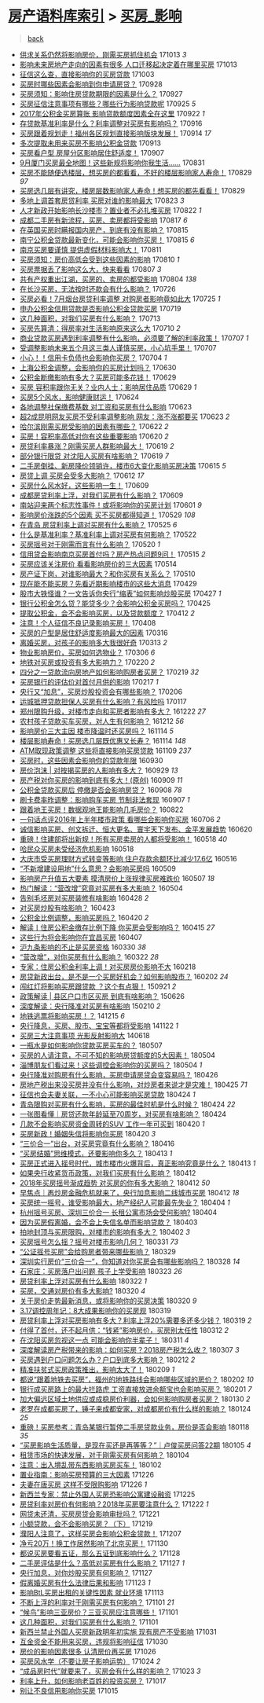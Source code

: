 [房产语料库索引](../../README.md)  > [买房_影响](买房_影响.md)
====
> [back](../README.md)

- [供求关系仍然将影响房价，刚需买房抓住机会](http://jkwz.applinzi.com/ittc/7023996565822374928.html#%E4%BE%9B%E6%B1%82%E5%85%B3%E7%B3%BB%E4%BB%8D%E7%84%B6%E5%B0%86%E5%BD%B1%E5%93%8D%E6%88%BF%E4%BB%B7%EF%BC%8C%E5%88%9A%E9%9C%80%E4%B9%B0%E6%88%BF%E6%8A%93%E4%BD%8F%E6%9C%BA%E4%BC%9A) 171013 *3* 
- [影响未来房地产走向的因素有很多 人口迁移起决定着在哪里买房](http://jkwz.applinzi.com/ittc/7023975546999014416.html#%E5%BD%B1%E5%93%8D%E6%9C%AA%E6%9D%A5%E6%88%BF%E5%9C%B0%E4%BA%A7%E8%B5%B0%E5%90%91%E7%9A%84%E5%9B%A0%E7%B4%A0%E6%9C%89%E5%BE%88%E5%A4%9A+%E4%BA%BA%E5%8F%A3%E8%BF%81%E7%A7%BB%E8%B5%B7%E5%86%B3%E5%AE%9A%E7%9D%80%E5%9C%A8%E5%93%AA%E9%87%8C%E4%B9%B0%E6%88%BF) 171013  
- [征信这么查，直接影响你的买房贷款](http://jkwz.applinzi.com/ittc/7020319706349831184.html#%E5%BE%81%E4%BF%A1%E8%BF%99%E4%B9%88%E6%9F%A5%EF%BC%8C%E7%9B%B4%E6%8E%A5%E5%BD%B1%E5%93%8D%E4%BD%A0%E7%9A%84%E4%B9%B0%E6%88%BF%E8%B4%B7%E6%AC%BE) 171003  
- [买房时哪些因素会影响到你申请房贷？](http://jkwz.applinzi.com/ittc/7018399457232815121.html#%E4%B9%B0%E6%88%BF%E6%97%B6%E5%93%AA%E4%BA%9B%E5%9B%A0%E7%B4%A0%E4%BC%9A%E5%BD%B1%E5%93%8D%E5%88%B0%E4%BD%A0%E7%94%B3%E8%AF%B7%E6%88%BF%E8%B4%B7%EF%BC%9F) 170928  
- [买房须知：影响住房贷款期限的因素是什么？](http://jkwz.applinzi.com/ittc/7017949034243949585.html#%E4%B9%B0%E6%88%BF%E9%A1%BB%E7%9F%A5%EF%BC%9A%E5%BD%B1%E5%93%8D%E4%BD%8F%E6%88%BF%E8%B4%B7%E6%AC%BE%E6%9C%9F%E9%99%90%E7%9A%84%E5%9B%A0%E7%B4%A0%E6%98%AF%E4%BB%80%E4%B9%88%EF%BC%9F) 170927  
- [买房征信注意事项有哪些？哪些行为影响贷款呢](http://jkwz.applinzi.com/ittc/7017290888185906193.html#%E4%B9%B0%E6%88%BF%E5%BE%81%E4%BF%A1%E6%B3%A8%E6%84%8F%E4%BA%8B%E9%A1%B9%E6%9C%89%E5%93%AA%E4%BA%9B%EF%BC%9F%E5%93%AA%E4%BA%9B%E8%A1%8C%E4%B8%BA%E5%BD%B1%E5%93%8D%E8%B4%B7%E6%AC%BE%E5%91%A2) 170925 *5* 
- [2017年公积金买房算账 影响贷款额度因素全在这里](http://jkwz.applinzi.com/ittc/7016074799649129488.html#2017%E5%B9%B4%E5%85%AC%E7%A7%AF%E9%87%91%E4%B9%B0%E6%88%BF%E7%AE%97%E8%B4%A6+%E5%BD%B1%E5%93%8D%E8%B4%B7%E6%AC%BE%E9%A2%9D%E5%BA%A6%E5%9B%A0%E7%B4%A0%E5%85%A8%E5%9C%A8%E8%BF%99%E9%87%8C) 170922 *1* 
- [存贷款基准利率是什么？利率调整对买房有影响吗？](http://jkwz.applinzi.com/ittc/7013469086401692689.html#%E5%AD%98%E8%B4%B7%E6%AC%BE%E5%9F%BA%E5%87%86%E5%88%A9%E7%8E%87%E6%98%AF%E4%BB%80%E4%B9%88%EF%BC%9F%E5%88%A9%E7%8E%87%E8%B0%83%E6%95%B4%E5%AF%B9%E4%B9%B0%E6%88%BF%E6%9C%89%E5%BD%B1%E5%93%8D%E5%90%97%EF%BC%9F) 170916  
- [买房跟着规划走！福州各区规划直接影响版块发展！](http://jkwz.applinzi.com/ittc/7013223947615863824.html#%E4%B9%B0%E6%88%BF%E8%B7%9F%E7%9D%80%E8%A7%84%E5%88%92%E8%B5%B0%EF%BC%81%E7%A6%8F%E5%B7%9E%E5%90%84%E5%8C%BA%E8%A7%84%E5%88%92%E7%9B%B4%E6%8E%A5%E5%BD%B1%E5%93%8D%E7%89%88%E5%9D%97%E5%8F%91%E5%B1%95%EF%BC%81) 170914 *17* 
- [多次提取未用来买房不影响公积金贷款](http://jkwz.applinzi.com/ittc/7012693783190438928.html#%E5%A4%9A%E6%AC%A1%E6%8F%90%E5%8F%96%E6%9C%AA%E7%94%A8%E6%9D%A5%E4%B9%B0%E6%88%BF%E4%B8%8D%E5%BD%B1%E5%93%8D%E5%85%AC%E7%A7%AF%E9%87%91%E8%B4%B7%E6%AC%BE) 170913  
- [买房看户型 房屋分区影响居住舒适度！](http://jkwz.applinzi.com/ittc/7010586858868966417.html#%E4%B9%B0%E6%88%BF%E7%9C%8B%E6%88%B7%E5%9E%8B+%E6%88%BF%E5%B1%8B%E5%88%86%E5%8C%BA%E5%BD%B1%E5%93%8D%E5%B1%85%E4%BD%8F%E8%88%92%E9%80%82%E5%BA%A6%EF%BC%81) 170907  
- [9月厦门买房最全地图！这些新规将影响你我生活……](http://jkwz.applinzi.com/ittc/7007876070744015888.html#9%E6%9C%88%E5%8E%A6%E9%97%A8%E4%B9%B0%E6%88%BF%E6%9C%80%E5%85%A8%E5%9C%B0%E5%9B%BE%EF%BC%81%E8%BF%99%E4%BA%9B%E6%96%B0%E8%A7%84%E5%B0%86%E5%BD%B1%E5%93%8D%E4%BD%A0%E6%88%91%E7%94%9F%E6%B4%BB%E2%80%A6%E2%80%A6) 170831  
- [买房不能随便选楼层，想买房的都看看，不好的楼层影响家人寿命！](http://jkwz.applinzi.com/ittc/7007258031119926288.html#%E4%B9%B0%E6%88%BF%E4%B8%8D%E8%83%BD%E9%9A%8F%E4%BE%BF%E9%80%89%E6%A5%BC%E5%B1%82%EF%BC%8C%E6%83%B3%E4%B9%B0%E6%88%BF%E7%9A%84%E9%83%BD%E7%9C%8B%E7%9C%8B%EF%BC%8C%E4%B8%8D%E5%A5%BD%E7%9A%84%E6%A5%BC%E5%B1%82%E5%BD%B1%E5%93%8D%E5%AE%B6%E4%BA%BA%E5%AF%BF%E5%91%BD%EF%BC%81) 170829 *97* 
- [买房选几层有讲究，楼房层数影响家人寿命！想买房的都先看看！](http://jkwz.applinzi.com/ittc/7007258031077983248.html#%E4%B9%B0%E6%88%BF%E9%80%89%E5%87%A0%E5%B1%82%E6%9C%89%E8%AE%B2%E7%A9%B6%EF%BC%8C%E6%A5%BC%E6%88%BF%E5%B1%82%E6%95%B0%E5%BD%B1%E5%93%8D%E5%AE%B6%E4%BA%BA%E5%AF%BF%E5%91%BD%EF%BC%81%E6%83%B3%E4%B9%B0%E6%88%BF%E7%9A%84%E9%83%BD%E5%85%88%E7%9C%8B%E7%9C%8B%EF%BC%81) 170829  
- [多地上调首套房贷利率 买房对谁的影响最大](http://jkwz.applinzi.com/ittc/7004950445842498576.html#%E5%A4%9A%E5%9C%B0%E4%B8%8A%E8%B0%83%E9%A6%96%E5%A5%97%E6%88%BF%E8%B4%B7%E5%88%A9%E7%8E%87+%E4%B9%B0%E6%88%BF%E5%AF%B9%E8%B0%81%E7%9A%84%E5%BD%B1%E5%93%8D%E6%9C%80%E5%A4%A7) 170823 *3* 
- [人才新政开始影响长沙楼市？置业者不必扎堆买房](http://jkwz.applinzi.com/ittc/7004670560507003920.html#%E4%BA%BA%E6%89%8D%E6%96%B0%E6%94%BF%E5%BC%80%E5%A7%8B%E5%BD%B1%E5%93%8D%E9%95%BF%E6%B2%99%E6%A5%BC%E5%B8%82%EF%BC%9F%E7%BD%AE%E4%B8%9A%E8%80%85%E4%B8%8D%E5%BF%85%E6%89%8E%E5%A0%86%E4%B9%B0%E6%88%BF) 170822 *1* 
- [成都二手房有新流程，买房、卖房都将受影响](http://jkwz.applinzi.com/ittc/7002715702908421136.html#%E6%88%90%E9%83%BD%E4%BA%8C%E6%89%8B%E6%88%BF%E6%9C%89%E6%96%B0%E6%B5%81%E7%A8%8B%EF%BC%8C%E4%B9%B0%E6%88%BF%E3%80%81%E5%8D%96%E6%88%BF%E9%83%BD%E5%B0%86%E5%8F%97%E5%BD%B1%E5%93%8D) 170817 *6* 
- [在英国买房时瞒报国内房产，到底有没有影响？](http://jkwz.applinzi.com/ittc/7002100213286962193.html#%E5%9C%A8%E8%8B%B1%E5%9B%BD%E4%B9%B0%E6%88%BF%E6%97%B6%E7%9E%92%E6%8A%A5%E5%9B%BD%E5%86%85%E6%88%BF%E4%BA%A7%EF%BC%8C%E5%88%B0%E5%BA%95%E6%9C%89%E6%B2%A1%E6%9C%89%E5%BD%B1%E5%93%8D%EF%BC%9F) 170815  
- [南宁公积金贷款最新变化，可能会影响你买房！](http://jkwz.applinzi.com/ittc/7001985051162838032.html#%E5%8D%97%E5%AE%81%E5%85%AC%E7%A7%AF%E9%87%91%E8%B4%B7%E6%AC%BE%E6%9C%80%E6%96%B0%E5%8F%98%E5%8C%96%EF%BC%8C%E5%8F%AF%E8%83%BD%E4%BC%9A%E5%BD%B1%E5%93%8D%E4%BD%A0%E4%B9%B0%E6%88%BF%EF%BC%81) 170815 *6* 
- [南京买房要谨慎 提供虚假材料影响大！](http://jkwz.applinzi.com/ittc/7000330302218830864.html#%E5%8D%97%E4%BA%AC%E4%B9%B0%E6%88%BF%E8%A6%81%E8%B0%A8%E6%85%8E+%E6%8F%90%E4%BE%9B%E8%99%9A%E5%81%87%E6%9D%90%E6%96%99%E5%BD%B1%E5%93%8D%E5%A4%A7%EF%BC%81) 170811  
- [买房须知：房价高低会受到这些因素的影响](http://jkwz.applinzi.com/ittc/7000178792730199057.html#%E4%B9%B0%E6%88%BF%E9%A1%BB%E7%9F%A5%EF%BC%9A%E6%88%BF%E4%BB%B7%E9%AB%98%E4%BD%8E%E4%BC%9A%E5%8F%97%E5%88%B0%E8%BF%99%E4%BA%9B%E5%9B%A0%E7%B4%A0%E7%9A%84%E5%BD%B1%E5%93%8D) 170810 *1* 
- [买房票据丢了影响这么大，快来看看](http://jkwz.applinzi.com/ittc/6999078373295653905.html#%E4%B9%B0%E6%88%BF%E7%A5%A8%E6%8D%AE%E4%B8%A2%E4%BA%86%E5%BD%B1%E5%93%8D%E8%BF%99%E4%B9%88%E5%A4%A7%EF%BC%8C%E5%BF%AB%E6%9D%A5%E7%9C%8B%E7%9C%8B) 170807 *3* 
- [共有产权重出江湖，买房的、卖房的都受影响](http://jkwz.applinzi.com/ittc/6998085276017361936.html#%E5%85%B1%E6%9C%89%E4%BA%A7%E6%9D%83%E9%87%8D%E5%87%BA%E6%B1%9F%E6%B9%96%EF%BC%8C%E4%B9%B0%E6%88%BF%E7%9A%84%E3%80%81%E5%8D%96%E6%88%BF%E7%9A%84%E9%83%BD%E5%8F%97%E5%BD%B1%E5%93%8D) 170804 *138* 
- [在长沙买房，无法按时还款会有什么影响？](http://jkwz.applinzi.com/ittc/6994423274174677777.html#%E5%9C%A8%E9%95%BF%E6%B2%99%E4%B9%B0%E6%88%BF%EF%BC%8C%E6%97%A0%E6%B3%95%E6%8C%89%E6%97%B6%E8%BF%98%E6%AC%BE%E4%BC%9A%E6%9C%89%E4%BB%80%E4%B9%88%E5%BD%B1%E5%93%8D%EF%BC%9F) 170726  
- [买房必看！7月烟台房贷利率调整 对购房者影响竟如此大](http://jkwz.applinzi.com/ittc/6994264556153865232.html#%E4%B9%B0%E6%88%BF%E5%BF%85%E7%9C%8B%EF%BC%817%E6%9C%88%E7%83%9F%E5%8F%B0%E6%88%BF%E8%B4%B7%E5%88%A9%E7%8E%87%E8%B0%83%E6%95%B4+%E5%AF%B9%E8%B4%AD%E6%88%BF%E8%80%85%E5%BD%B1%E5%93%8D%E7%AB%9F%E5%A6%82%E6%AD%A4%E5%A4%A7) 170725 *1* 
- [申办公积金信用贷款是否影响公积金贷款买房](http://jkwz.applinzi.com/ittc/6991803795519308817.html#%E7%94%B3%E5%8A%9E%E5%85%AC%E7%A7%AF%E9%87%91%E4%BF%A1%E7%94%A8%E8%B4%B7%E6%AC%BE%E6%98%AF%E5%90%A6%E5%BD%B1%E5%93%8D%E5%85%AC%E7%A7%AF%E9%87%91%E8%B4%B7%E6%AC%BE%E4%B9%B0%E6%88%BF) 170719  
- [这几种面积，对我们买房有什么影响？](http://jkwz.applinzi.com/ittc/6989791103967298576.html#%E8%BF%99%E5%87%A0%E7%A7%8D%E9%9D%A2%E7%A7%AF%EF%BC%8C%E5%AF%B9%E6%88%91%E4%BB%AC%E4%B9%B0%E6%88%BF%E6%9C%89%E4%BB%80%E4%B9%88%E5%BD%B1%E5%93%8D%EF%BC%9F) 170713  
- [买房先算清：得房率对生活影响原来这么大](http://jkwz.applinzi.com/ittc/6988711391916459025.html#%E4%B9%B0%E6%88%BF%E5%85%88%E7%AE%97%E6%B8%85%EF%BC%9A%E5%BE%97%E6%88%BF%E7%8E%87%E5%AF%B9%E7%94%9F%E6%B4%BB%E5%BD%B1%E5%93%8D%E5%8E%9F%E6%9D%A5%E8%BF%99%E4%B9%88%E5%A4%A7) 170710 *2* 
- [商业贷款买房遇到利率调整有什么影响，必须要了解的利率政策！](http://jkwz.applinzi.com/ittc/6987650541206111236.html#%E5%95%86%E4%B8%9A%E8%B4%B7%E6%AC%BE%E4%B9%B0%E6%88%BF%E9%81%87%E5%88%B0%E5%88%A9%E7%8E%87%E8%B0%83%E6%95%B4%E6%9C%89%E4%BB%80%E4%B9%88%E5%BD%B1%E5%93%8D%EF%BC%8C%E5%BF%85%E9%A1%BB%E8%A6%81%E4%BA%86%E8%A7%A3%E7%9A%84%E5%88%A9%E7%8E%87%E6%94%BF%E7%AD%96%EF%BC%81) 170707 *1* 
- [受调整影响未来五个月这三类人谨慎买房，小心坑手里！](http://jkwz.applinzi.com/ittc/6987538971616609284.html#%E5%8F%97%E8%B0%83%E6%95%B4%E5%BD%B1%E5%93%8D%E6%9C%AA%E6%9D%A5%E4%BA%94%E4%B8%AA%E6%9C%88%E8%BF%99%E4%B8%89%E7%B1%BB%E4%BA%BA%E8%B0%A8%E6%85%8E%E4%B9%B0%E6%88%BF%EF%BC%8C%E5%B0%8F%E5%BF%83%E5%9D%91%E6%89%8B%E9%87%8C%EF%BC%81) 170707  
- [小心！！信用卡负债也会影响你买房？](http://jkwz.applinzi.com/ittc/6986516132998415365.html#%E5%B0%8F%E5%BF%83%EF%BC%81%EF%BC%81%E4%BF%A1%E7%94%A8%E5%8D%A1%E8%B4%9F%E5%80%BA%E4%B9%9F%E4%BC%9A%E5%BD%B1%E5%93%8D%E4%BD%A0%E4%B9%B0%E6%88%BF%EF%BC%9F) 170704 *1* 
- [上海公积金调整，会影响你的买房计划吗？](http://jkwz.applinzi.com/ittc/6985016307991708676.html#%E4%B8%8A%E6%B5%B7%E5%85%AC%E7%A7%AF%E9%87%91%E8%B0%83%E6%95%B4%EF%BC%8C%E4%BC%9A%E5%BD%B1%E5%93%8D%E4%BD%A0%E7%9A%84%E4%B9%B0%E6%88%BF%E8%AE%A1%E5%88%92%E5%90%97%EF%BC%9F) 170630  
- [公积金断缴影响有多大？买房可能多花钱！](http://jkwz.applinzi.com/ittc/6984616814284637189.html#%E5%85%AC%E7%A7%AF%E9%87%91%E6%96%AD%E7%BC%B4%E5%BD%B1%E5%93%8D%E6%9C%89%E5%A4%9A%E5%A4%A7%EF%BC%9F%E4%B9%B0%E6%88%BF%E5%8F%AF%E8%83%BD%E5%A4%9A%E8%8A%B1%E9%92%B1%EF%BC%81) 170629  
- [买房 容积率跟你无关？业内人士：影响居住品质](http://jkwz.applinzi.com/ittc/6984508136181203972.html#%E4%B9%B0%E6%88%BF+%E5%AE%B9%E7%A7%AF%E7%8E%87%E8%B7%9F%E4%BD%A0%E6%97%A0%E5%85%B3%EF%BC%9F%E4%B8%9A%E5%86%85%E4%BA%BA%E5%A3%AB%EF%BC%9A%E5%BD%B1%E5%93%8D%E5%B1%85%E4%BD%8F%E5%93%81%E8%B4%A8) 170629 *1* 
- [买房5个风水，影响健康财运！](http://jkwz.applinzi.com/ittc/6982728307005981700.html#%E4%B9%B0%E6%88%BF5%E4%B8%AA%E9%A3%8E%E6%B0%B4%EF%BC%8C%E5%BD%B1%E5%93%8D%E5%81%A5%E5%BA%B7%E8%B4%A2%E8%BF%90%EF%BC%81) 170624  
- [各地调整社保缴费基数 对工资和买房有什么影响](http://jkwz.applinzi.com/ittc/6982384136500020229.html#%E5%90%84%E5%9C%B0%E8%B0%83%E6%95%B4%E7%A4%BE%E4%BF%9D%E7%BC%B4%E8%B4%B9%E5%9F%BA%E6%95%B0+%E5%AF%B9%E5%B7%A5%E8%B5%84%E5%92%8C%E4%B9%B0%E6%88%BF%E6%9C%89%E4%BB%80%E4%B9%88%E5%BD%B1%E5%93%8D) 170623  
- [超2成昆明网友买房不受利率调整影响 网友：涨不涨都要买](http://jkwz.applinzi.com/ittc/6982353164589073413.html#%E8%B6%852%E6%88%90%E6%98%86%E6%98%8E%E7%BD%91%E5%8F%8B%E4%B9%B0%E6%88%BF%E4%B8%8D%E5%8F%97%E5%88%A9%E7%8E%87%E8%B0%83%E6%95%B4%E5%BD%B1%E5%93%8D+%E7%BD%91%E5%8F%8B%EF%BC%9A%E6%B6%A8%E4%B8%8D%E6%B6%A8%E9%83%BD%E8%A6%81%E4%B9%B0) 170623 *2* 
- [哈尔滨刚需买房受影响的因素有哪些？](http://jkwz.applinzi.com/ittc/6982021868998362116.html#%E5%93%88%E5%B0%94%E6%BB%A8%E5%88%9A%E9%9C%80%E4%B9%B0%E6%88%BF%E5%8F%97%E5%BD%B1%E5%93%8D%E7%9A%84%E5%9B%A0%E7%B4%A0%E6%9C%89%E5%93%AA%E4%BA%9B%EF%BC%9F) 170622 *2* 
- [买房！容积率高低对你有这些重要影响](http://jkwz.applinzi.com/ittc/6981289241626543109.html#%E4%B9%B0%E6%88%BF%EF%BC%81%E5%AE%B9%E7%A7%AF%E7%8E%87%E9%AB%98%E4%BD%8E%E5%AF%B9%E4%BD%A0%E6%9C%89%E8%BF%99%E4%BA%9B%E9%87%8D%E8%A6%81%E5%BD%B1%E5%93%8D) 170620 *2* 
- [房贷利率暴涨？刚需买房人群影响最大！](http://jkwz.applinzi.com/ittc/6980943454417716229.html#%E6%88%BF%E8%B4%B7%E5%88%A9%E7%8E%87%E6%9A%B4%E6%B6%A8%EF%BC%9F%E5%88%9A%E9%9C%80%E4%B9%B0%E6%88%BF%E4%BA%BA%E7%BE%A4%E5%BD%B1%E5%93%8D%E6%9C%80%E5%A4%A7%EF%BC%81) 170619 *2* 
- [部分银行限贷 对沈阳人买房有啥影响？](http://jkwz.applinzi.com/ittc/6980876953694241796.html#%E9%83%A8%E5%88%86%E9%93%B6%E8%A1%8C%E9%99%90%E8%B4%B7+%E5%AF%B9%E6%B2%88%E9%98%B3%E4%BA%BA%E4%B9%B0%E6%88%BF%E6%9C%89%E5%95%A5%E5%BD%B1%E5%93%8D%EF%BC%9F) 170619 *7* 
- [二手房倒挂、新房降价领销许，楼市6大变化影响买房决策](http://jkwz.applinzi.com/ittc/6979386356328301572.html#%E4%BA%8C%E6%89%8B%E6%88%BF%E5%80%92%E6%8C%82%E3%80%81%E6%96%B0%E6%88%BF%E9%99%8D%E4%BB%B7%E9%A2%86%E9%94%80%E8%AE%B8%EF%BC%8C%E6%A5%BC%E5%B8%826%E5%A4%A7%E5%8F%98%E5%8C%96%E5%BD%B1%E5%93%8D%E4%B9%B0%E6%88%BF%E5%86%B3%E7%AD%96) 170615 *5* 
- [房贷上调 买房会受多大影响？](http://jkwz.applinzi.com/ittc/6978035807108465669.html#%E6%88%BF%E8%B4%B7%E4%B8%8A%E8%B0%83+%E4%B9%B0%E6%88%BF%E4%BC%9A%E5%8F%97%E5%A4%9A%E5%A4%A7%E5%BD%B1%E5%93%8D%EF%BC%9F) 170612 *17* 
- [买房什么风水好，这些影响一生！](http://jkwz.applinzi.com/ittc/6977209156145529861.html#%E4%B9%B0%E6%88%BF%E4%BB%80%E4%B9%88%E9%A3%8E%E6%B0%B4%E5%A5%BD%EF%BC%8C%E8%BF%99%E4%BA%9B%E5%BD%B1%E5%93%8D%E4%B8%80%E7%94%9F%EF%BC%81) 170609  
- [成都房贷利率上浮，对我们买房有什么影响？](http://jkwz.applinzi.com/ittc/6977110932420297733.html#%E6%88%90%E9%83%BD%E6%88%BF%E8%B4%B7%E5%88%A9%E7%8E%87%E4%B8%8A%E6%B5%AE%EF%BC%8C%E5%AF%B9%E6%88%91%E4%BB%AC%E4%B9%B0%E6%88%BF%E6%9C%89%E4%BB%80%E4%B9%88%E5%BD%B1%E5%93%8D%EF%BC%9F) 170609  
- [南站迎来两个标志性事件！或将影响你的买房计划](http://jkwz.applinzi.com/ittc/6974208225552368644.html#%E5%8D%97%E7%AB%99%E8%BF%8E%E6%9D%A5%E4%B8%A4%E4%B8%AA%E6%A0%87%E5%BF%97%E6%80%A7%E4%BA%8B%E4%BB%B6%EF%BC%81%E6%88%96%E5%B0%86%E5%BD%B1%E5%93%8D%E4%BD%A0%E7%9A%84%E4%B9%B0%E6%88%BF%E8%AE%A1%E5%88%92) 170601 *9* 
- [影响房价涨跌的5个因素 买不买房都得知道！](http://jkwz.applinzi.com/ittc/6973046257680385028.html#%E5%BD%B1%E5%93%8D%E6%88%BF%E4%BB%B7%E6%B6%A8%E8%B7%8C%E7%9A%845%E4%B8%AA%E5%9B%A0%E7%B4%A0+%E4%B9%B0%E4%B8%8D%E4%B9%B0%E6%88%BF%E9%83%BD%E5%BE%97%E7%9F%A5%E9%81%93%EF%BC%81) 170529 *108* 
- [在青岛 房贷利率上调对买房有什么影响？](http://jkwz.applinzi.com/ittc/6971567512817763333.html#%E5%9C%A8%E9%9D%92%E5%B2%9B+%E6%88%BF%E8%B4%B7%E5%88%A9%E7%8E%87%E4%B8%8A%E8%B0%83%E5%AF%B9%E4%B9%B0%E6%88%BF%E6%9C%89%E4%BB%80%E4%B9%88%E5%BD%B1%E5%93%8D%EF%BC%9F) 170525 *6* 
- [什么是基准利率？基准利率上调对买房有何影响？](http://jkwz.applinzi.com/ittc/6970419845332993029.html#%E4%BB%80%E4%B9%88%E6%98%AF%E5%9F%BA%E5%87%86%E5%88%A9%E7%8E%87%EF%BC%9F%E5%9F%BA%E5%87%86%E5%88%A9%E7%8E%87%E4%B8%8A%E8%B0%83%E5%AF%B9%E4%B9%B0%E6%88%BF%E6%9C%89%E4%BD%95%E5%BD%B1%E5%93%8D%EF%BC%9F) 170522  
- [买房摇号对于刚需而言有什么影响？](http://jkwz.applinzi.com/ittc/6969555244055790596.html#%E4%B9%B0%E6%88%BF%E6%91%87%E5%8F%B7%E5%AF%B9%E4%BA%8E%E5%88%9A%E9%9C%80%E8%80%8C%E8%A8%80%E6%9C%89%E4%BB%80%E4%B9%88%E5%BD%B1%E5%93%8D%EF%BC%9F) 170520 *1* 
- [信用贷会影响南京买房首付吗？房产热点问题9问！](http://jkwz.applinzi.com/ittc/6967816759414359044.html#%E4%BF%A1%E7%94%A8%E8%B4%B7%E4%BC%9A%E5%BD%B1%E5%93%8D%E5%8D%97%E4%BA%AC%E4%B9%B0%E6%88%BF%E9%A6%96%E4%BB%98%E5%90%97%EF%BC%9F%E6%88%BF%E4%BA%A7%E7%83%AD%E7%82%B9%E9%97%AE%E9%A2%989%E9%97%AE%EF%BC%81) 170515 *2* 
- [买房应该关注房价 看看影响房价的三大因素](http://jkwz.applinzi.com/ittc/6967631825001251845.html#%E4%B9%B0%E6%88%BF%E5%BA%94%E8%AF%A5%E5%85%B3%E6%B3%A8%E6%88%BF%E4%BB%B7+%E7%9C%8B%E7%9C%8B%E5%BD%B1%E5%93%8D%E6%88%BF%E4%BB%B7%E7%9A%84%E4%B8%89%E5%A4%A7%E5%9B%A0%E7%B4%A0) 170514  
- [房产证下岗，对谁影响最大？和你买房有关系么？](http://jkwz.applinzi.com/ittc/6965970350390117381.html#%E6%88%BF%E4%BA%A7%E8%AF%81%E4%B8%8B%E5%B2%97%EF%BC%8C%E5%AF%B9%E8%B0%81%E5%BD%B1%E5%93%8D%E6%9C%80%E5%A4%A7%EF%BC%9F%E5%92%8C%E4%BD%A0%E4%B9%B0%E6%88%BF%E6%9C%89%E5%85%B3%E7%B3%BB%E4%B9%88%EF%BC%9F) 170510  
- [现在能不能买房？先看近期影响楼市的这些大消息](http://jkwz.applinzi.com/ittc/6961774276423189509.html#%E7%8E%B0%E5%9C%A8%E8%83%BD%E4%B8%8D%E8%83%BD%E4%B9%B0%E6%88%BF%EF%BC%9F%E5%85%88%E7%9C%8B%E8%BF%91%E6%9C%9F%E5%BD%B1%E5%93%8D%E6%A5%BC%E5%B8%82%E7%9A%84%E8%BF%99%E4%BA%9B%E5%A4%A7%E6%B6%88%E6%81%AF) 170429  
- [股市大铁怪谁？一文告诉你央行“缩表”如何影响炒股买房](http://jkwz.applinzi.com/ittc/6961271347475907589.html#%E8%82%A1%E5%B8%82%E5%A4%A7%E9%93%81%E6%80%AA%E8%B0%81%EF%BC%9F%E4%B8%80%E6%96%87%E5%91%8A%E8%AF%89%E4%BD%A0%E5%A4%AE%E8%A1%8C%E2%80%9C%E7%BC%A9%E8%A1%A8%E2%80%9D%E5%A6%82%E4%BD%95%E5%BD%B1%E5%93%8D%E7%82%92%E8%82%A1%E4%B9%B0%E6%88%BF) 170427 *1* 
- [银行公积金怎么贷？能贷多少？会影响公积金买房吗？](http://jkwz.applinzi.com/ittc/6960403146634429444.html#%E9%93%B6%E8%A1%8C%E5%85%AC%E7%A7%AF%E9%87%91%E6%80%8E%E4%B9%88%E8%B4%B7%EF%BC%9F%E8%83%BD%E8%B4%B7%E5%A4%9A%E5%B0%91%EF%BC%9F%E4%BC%9A%E5%BD%B1%E5%93%8D%E5%85%AC%E7%A7%AF%E9%87%91%E4%B9%B0%E6%88%BF%E5%90%97%EF%BC%9F) 170425  
- [提取公积金，会不会影响买房，以及贷款额度？](http://jkwz.applinzi.com/ittc/6955731948206031877.html#%E6%8F%90%E5%8F%96%E5%85%AC%E7%A7%AF%E9%87%91%EF%BC%8C%E4%BC%9A%E4%B8%8D%E4%BC%9A%E5%BD%B1%E5%93%8D%E4%B9%B0%E6%88%BF%EF%BC%8C%E4%BB%A5%E5%8F%8A%E8%B4%B7%E6%AC%BE%E9%A2%9D%E5%BA%A6%EF%BC%9F) 170412 *2* 
- [注意！个人征信不良记录影响买房！](http://jkwz.applinzi.com/ittc/6954112681710715908.html#%E6%B3%A8%E6%84%8F%EF%BC%81%E4%B8%AA%E4%BA%BA%E5%BE%81%E4%BF%A1%E4%B8%8D%E8%89%AF%E8%AE%B0%E5%BD%95%E5%BD%B1%E5%93%8D%E4%B9%B0%E6%88%BF%EF%BC%81) 170408  
- [买房的户型是居住舒适度影响最大的因素](http://jkwz.applinzi.com/ittc/6945739976452080645.html#%E4%B9%B0%E6%88%BF%E7%9A%84%E6%88%B7%E5%9E%8B%E6%98%AF%E5%B1%85%E4%BD%8F%E8%88%92%E9%80%82%E5%BA%A6%E5%BD%B1%E5%93%8D%E6%9C%80%E5%A4%A7%E7%9A%84%E5%9B%A0%E7%B4%A0) 170316  
- [离婚买房，对孩子的影响多大我很好奇](http://jkwz.applinzi.com/ittc/6944561178884965380.html#%E7%A6%BB%E5%A9%9A%E4%B9%B0%E6%88%BF%EF%BC%8C%E5%AF%B9%E5%AD%A9%E5%AD%90%E7%9A%84%E5%BD%B1%E5%93%8D%E5%A4%9A%E5%A4%A7%E6%88%91%E5%BE%88%E5%A5%BD%E5%A5%87) 170313 *2* 
- [物业影响房价，买房如何选物业？](http://jkwz.applinzi.com/ittc/6941930166841508869.html#%E7%89%A9%E4%B8%9A%E5%BD%B1%E5%93%8D%E6%88%BF%E4%BB%B7%EF%BC%8C%E4%B9%B0%E6%88%BF%E5%A6%82%E4%BD%95%E9%80%89%E7%89%A9%E4%B8%9A%EF%BC%9F) 170306 *6* 
- [地铁对买房或投资有多大影响力？](http://jkwz.applinzi.com/ittc/6936707643765949445.html#%E5%9C%B0%E9%93%81%E5%AF%B9%E4%B9%B0%E6%88%BF%E6%88%96%E6%8A%95%E8%B5%84%E6%9C%89%E5%A4%9A%E5%A4%A7%E5%BD%B1%E5%93%8D%E5%8A%9B%EF%BC%9F) 170220 *2* 
- [四分之一贷款流向房地产如何影响购房者买房？](http://jkwz.applinzi.com/ittc/6936314212656874501.html#%E5%9B%9B%E5%88%86%E4%B9%8B%E4%B8%80%E8%B4%B7%E6%AC%BE%E6%B5%81%E5%90%91%E6%88%BF%E5%9C%B0%E4%BA%A7%E5%A6%82%E4%BD%95%E5%BD%B1%E5%93%8D%E8%B4%AD%E6%88%BF%E8%80%85%E4%B9%B0%E6%88%BF%EF%BC%9F) 170219 *32* 
- [买房银行的评估价对首付月供的影响](http://jkwz.applinzi.com/ittc/6935587118834516996.html#%E4%B9%B0%E6%88%BF%E9%93%B6%E8%A1%8C%E7%9A%84%E8%AF%84%E4%BC%B0%E4%BB%B7%E5%AF%B9%E9%A6%96%E4%BB%98%E6%9C%88%E4%BE%9B%E7%9A%84%E5%BD%B1%E5%93%8D) 170217 *1* 
- [央行又“加息”，买房炒股投资会有哪些影响？](http://jkwz.applinzi.com/ittc/6931546646138848261.html#%E5%A4%AE%E8%A1%8C%E5%8F%88%E2%80%9C%E5%8A%A0%E6%81%AF%E2%80%9D%EF%BC%8C%E4%B9%B0%E6%88%BF%E7%82%92%E8%82%A1%E6%8A%95%E8%B5%84%E4%BC%9A%E6%9C%89%E5%93%AA%E4%BA%9B%E5%BD%B1%E5%93%8D%EF%BC%9F) 170206  
- [运城抵押贷款担保人买房有什么影响？有风险吗](http://jkwz.applinzi.com/ittc/6924076728564843524.html#%E8%BF%90%E5%9F%8E%E6%8A%B5%E6%8A%BC%E8%B4%B7%E6%AC%BE%E6%8B%85%E4%BF%9D%E4%BA%BA%E4%B9%B0%E6%88%BF%E6%9C%89%E4%BB%80%E4%B9%88%E5%BD%B1%E5%93%8D%EF%BC%9F%E6%9C%89%E9%A3%8E%E9%99%A9%E5%90%97) 170117  
- [郑州限购升级，对楼市走向和买房者影响有多大？](http://jkwz.applinzi.com/ittc/6914559014011929604.html#%E9%83%91%E5%B7%9E%E9%99%90%E8%B4%AD%E5%8D%87%E7%BA%A7%EF%BC%8C%E5%AF%B9%E6%A5%BC%E5%B8%82%E8%B5%B0%E5%90%91%E5%92%8C%E4%B9%B0%E6%88%BF%E8%80%85%E5%BD%B1%E5%93%8D%E6%9C%89%E5%A4%9A%E5%A4%A7%EF%BC%9F) 161222 *27* 
- [农村孩子贷款买车买房，对人生有何影响？](http://jkwz.applinzi.com/ittc/6910682333123707909.html#%E5%86%9C%E6%9D%91%E5%AD%A9%E5%AD%90%E8%B4%B7%E6%AC%BE%E4%B9%B0%E8%BD%A6%E4%B9%B0%E6%88%BF%EF%BC%8C%E5%AF%B9%E4%BA%BA%E7%94%9F%E6%9C%89%E4%BD%95%E5%BD%B1%E5%93%8D%EF%BC%9F) 161212 *56* 
- [影响房价三大主因  楼市降温时还买房吗？](http://jkwz.applinzi.com/ittc/6900399274595976196.html#%E5%BD%B1%E5%93%8D%E6%88%BF%E4%BB%B7%E4%B8%89%E5%A4%A7%E4%B8%BB%E5%9B%A0++%E6%A5%BC%E5%B8%82%E9%99%8D%E6%B8%A9%E6%97%B6%E8%BF%98%E4%B9%B0%E6%88%BF%E5%90%97%EF%BC%9F) 161114 *5* 
- [楼层影响寿命！买房选几层既优惠又长寿？](http://jkwz.applinzi.com/ittc/6900365354772988933.html#%E6%A5%BC%E5%B1%82%E5%BD%B1%E5%93%8D%E5%AF%BF%E5%91%BD%EF%BC%81%E4%B9%B0%E6%88%BF%E9%80%89%E5%87%A0%E5%B1%82%E6%97%A2%E4%BC%98%E6%83%A0%E5%8F%88%E9%95%BF%E5%AF%BF%EF%BC%9F) 161114 *148* 
- [ATM取现政策调整 这些将直接影响买房贷款](http://jkwz.applinzi.com/ittc/6898517603680519173.html#ATM%E5%8F%96%E7%8E%B0%E6%94%BF%E7%AD%96%E8%B0%83%E6%95%B4+%E8%BF%99%E4%BA%9B%E5%B0%86%E7%9B%B4%E6%8E%A5%E5%BD%B1%E5%93%8D%E4%B9%B0%E6%88%BF%E8%B4%B7%E6%AC%BE) 161109 *237* 
- [买房时，这些因素会影响你的贷款年限](http://jkwz.applinzi.com/ittc/6883732329624765445.html#%E4%B9%B0%E6%88%BF%E6%97%B6%EF%BC%8C%E8%BF%99%E4%BA%9B%E5%9B%A0%E7%B4%A0%E4%BC%9A%E5%BD%B1%E5%93%8D%E4%BD%A0%E7%9A%84%E8%B4%B7%E6%AC%BE%E5%B9%B4%E9%99%90) 160930  
- [房价泡沫 | 对按揭买房的人影响有多大？](http://jkwz.applinzi.com/ittc/6883207884652938244.html#%E6%88%BF%E4%BB%B7%E6%B3%A1%E6%B2%AB+%7C+%E5%AF%B9%E6%8C%89%E6%8F%AD%E4%B9%B0%E6%88%BF%E7%9A%84%E4%BA%BA%E5%BD%B1%E5%93%8D%E6%9C%89%E5%A4%9A%E5%A4%A7%EF%BC%9F) 160929 *13* 
- [房产税对你买房的影响到底有多大！(原创)](http://jkwz.applinzi.com/ittc/6875667561991111685.html#%E6%88%BF%E4%BA%A7%E7%A8%8E%E5%AF%B9%E4%BD%A0%E4%B9%B0%E6%88%BF%E7%9A%84%E5%BD%B1%E5%93%8D%E5%88%B0%E5%BA%95%E6%9C%89%E5%A4%9A%E5%A4%A7%EF%BC%81%28%E5%8E%9F%E5%88%9B%29) 160909 *11* 
- [公积金贷款买房后 停缴是否会影响房贷？](http://jkwz.applinzi.com/ittc/6875422929675879429.html#%E5%85%AC%E7%A7%AF%E9%87%91%E8%B4%B7%E6%AC%BE%E4%B9%B0%E6%88%BF%E5%90%8E+%E5%81%9C%E7%BC%B4%E6%98%AF%E5%90%A6%E4%BC%9A%E5%BD%B1%E5%93%8D%E6%88%BF%E8%B4%B7%EF%BC%9F) 160908 *78* 
- [刷卡费率昨调整：影响购车买房 节制非法套现](http://jkwz.applinzi.com/ittc/6874997110386197509.html#%E5%88%B7%E5%8D%A1%E8%B4%B9%E7%8E%87%E6%98%A8%E8%B0%83%E6%95%B4%EF%BC%9A%E5%BD%B1%E5%93%8D%E8%B4%AD%E8%BD%A6%E4%B9%B0%E6%88%BF+%E8%8A%82%E5%88%B6%E9%9D%9E%E6%B3%95%E5%A5%97%E7%8E%B0) 160907 *1* 
- [跟着地王买房！数据观地王能影响几毛房价？](http://jkwz.applinzi.com/ittc/6869112954787726341.html#%E8%B7%9F%E7%9D%80%E5%9C%B0%E7%8E%8B%E4%B9%B0%E6%88%BF%EF%BC%81%E6%95%B0%E6%8D%AE%E8%A7%82%E5%9C%B0%E7%8E%8B%E8%83%BD%E5%BD%B1%E5%93%8D%E5%87%A0%E6%AF%9B%E6%88%BF%E4%BB%B7%EF%BC%9F) 160822  
- [一句话点评2016年上半年楼市政策 看哪些会影响你买房](http://jkwz.applinzi.com/ittc/6851670087295304709.html#%E4%B8%80%E5%8F%A5%E8%AF%9D%E7%82%B9%E8%AF%842016%E5%B9%B4%E4%B8%8A%E5%8D%8A%E5%B9%B4%E6%A5%BC%E5%B8%82%E6%94%BF%E7%AD%96+%E7%9C%8B%E5%93%AA%E4%BA%9B%E4%BC%9A%E5%BD%B1%E5%93%8D%E4%BD%A0%E4%B9%B0%E6%88%BF) 160706 *2* 
- [诚信影响买房、创文拆迁、恒大更名、寰宇天下发布、金平发展趋势](http://jkwz.applinzi.com/ittc/6845855742049125380.html#%E8%AF%9A%E4%BF%A1%E5%BD%B1%E5%93%8D%E4%B9%B0%E6%88%BF%E3%80%81%E5%88%9B%E6%96%87%E6%8B%86%E8%BF%81%E3%80%81%E6%81%92%E5%A4%A7%E6%9B%B4%E5%90%8D%E3%80%81%E5%AF%B0%E5%AE%87%E5%A4%A9%E4%B8%8B%E5%8F%91%E5%B8%83%E3%80%81%E9%87%91%E5%B9%B3%E5%8F%91%E5%B1%95%E8%B6%8B%E5%8A%BF) 160620  
- [重磅！住建部将出新规！所有买房卖房的人都将受影响！](http://jkwz.applinzi.com/ittc/6833624979161482244.html#%E9%87%8D%E7%A3%85%EF%BC%81%E4%BD%8F%E5%BB%BA%E9%83%A8%E5%B0%86%E5%87%BA%E6%96%B0%E8%A7%84%EF%BC%81%E6%89%80%E6%9C%89%E4%B9%B0%E6%88%BF%E5%8D%96%E6%88%BF%E7%9A%84%E4%BA%BA%E9%83%BD%E5%B0%86%E5%8F%97%E5%BD%B1%E5%93%8D%EF%BC%81) 160518 *40* 
- [哈民众买房未受经济危机影响](http://jkwz.applinzi.com/ittc/6833539323060028421.html#%E5%93%88%E6%B0%91%E4%BC%97%E4%B9%B0%E6%88%BF%E6%9C%AA%E5%8F%97%E7%BB%8F%E6%B5%8E%E5%8D%B1%E6%9C%BA%E5%BD%B1%E5%93%8D) 160518  
- [大庆市受买房理财方式转变等影响 住户存款余额环比减少17.6亿](http://jkwz.applinzi.com/ittc/6832740886626436100.html#%E5%A4%A7%E5%BA%86%E5%B8%82%E5%8F%97%E4%B9%B0%E6%88%BF%E7%90%86%E8%B4%A2%E6%96%B9%E5%BC%8F%E8%BD%AC%E5%8F%98%E7%AD%89%E5%BD%B1%E5%93%8D+%E4%BD%8F%E6%88%B7%E5%AD%98%E6%AC%BE%E4%BD%99%E9%A2%9D%E7%8E%AF%E6%AF%94%E5%87%8F%E5%B0%9117.6%E4%BA%BF) 160516  
- [“不新增建设用地”什么意思？会影响买房吗](http://jkwz.applinzi.com/ittc/6830169155483206660.html#%E2%80%9C%E4%B8%8D%E6%96%B0%E5%A2%9E%E5%BB%BA%E8%AE%BE%E7%94%A8%E5%9C%B0%E2%80%9D%E4%BB%80%E4%B9%88%E6%84%8F%E6%80%9D%EF%BC%9F%E4%BC%9A%E5%BD%B1%E5%93%8D%E4%B9%B0%E6%88%BF%E5%90%97) 160509  
- [影响房产升值五大要素 摸清房价上涨规律买房难跌价](http://jkwz.applinzi.com/ittc/6829486198112125957.html#%E5%BD%B1%E5%93%8D%E6%88%BF%E4%BA%A7%E5%8D%87%E5%80%BC%E4%BA%94%E5%A4%A7%E8%A6%81%E7%B4%A0+%E6%91%B8%E6%B8%85%E6%88%BF%E4%BB%B7%E4%B8%8A%E6%B6%A8%E8%A7%84%E5%BE%8B%E4%B9%B0%E6%88%BF%E9%9A%BE%E8%B7%8C%E4%BB%B7) 160507 *18* 
- [热门解读：“营改增”究竟对买房有多大影响？](http://jkwz.applinzi.com/ittc/6828427818949936132.html#%E7%83%AD%E9%97%A8%E8%A7%A3%E8%AF%BB%EF%BC%9A%E2%80%9C%E8%90%A5%E6%94%B9%E5%A2%9E%E2%80%9D%E7%A9%B6%E7%AB%9F%E5%AF%B9%E4%B9%B0%E6%88%BF%E6%9C%89%E5%A4%9A%E5%A4%A7%E5%BD%B1%E5%93%8D%EF%BC%9F) 160504  
- [告别毛坯房对买房装修有啥影响](http://jkwz.applinzi.com/ittc/6826054602478584837.html#%E5%91%8A%E5%88%AB%E6%AF%9B%E5%9D%AF%E6%88%BF%E5%AF%B9%E4%B9%B0%E6%88%BF%E8%A3%85%E4%BF%AE%E6%9C%89%E5%95%A5%E5%BD%B1%E5%93%8D) 160428 *2* 
- [对买房炒股有啥影响？](http://jkwz.applinzi.com/ittc/6824282988166513668.html#%E5%AF%B9%E4%B9%B0%E6%88%BF%E7%82%92%E8%82%A1%E6%9C%89%E5%95%A5%E5%BD%B1%E5%93%8D%EF%BC%9F) 160423  
- [公积金比例调整，影响买房吗？](http://jkwz.applinzi.com/ittc/6823098395014988805.html#%E5%85%AC%E7%A7%AF%E9%87%91%E6%AF%94%E4%BE%8B%E8%B0%83%E6%95%B4%EF%BC%8C%E5%BD%B1%E5%93%8D%E4%B9%B0%E6%88%BF%E5%90%97%EF%BC%9F) 160420 *2* 
- [解读丨住房公积金缴存比例下降 你买房会受影响吗？](http://jkwz.applinzi.com/ittc/6821413463268000773.html#%E8%A7%A3%E8%AF%BB%E4%B8%A8%E4%BD%8F%E6%88%BF%E5%85%AC%E7%A7%AF%E9%87%91%E7%BC%B4%E5%AD%98%E6%AF%94%E4%BE%8B%E4%B8%8B%E9%99%8D+%E4%BD%A0%E4%B9%B0%E6%88%BF%E4%BC%9A%E5%8F%97%E5%BD%B1%E5%93%8D%E5%90%97%EF%BC%9F) 160415 *27* 
- [这些行为将会影响你在宜昌买房](http://jkwz.applinzi.com/ittc/6818332459577902085.html#%E8%BF%99%E4%BA%9B%E8%A1%8C%E4%B8%BA%E5%B0%86%E4%BC%9A%E5%BD%B1%E5%93%8D%E4%BD%A0%E5%9C%A8%E5%AE%9C%E6%98%8C%E4%B9%B0%E6%88%BF) 160407  
- [沪九条影响的不止是买房资格](http://jkwz.applinzi.com/ittc/6815335904314917893.html#%E6%B2%AA%E4%B9%9D%E6%9D%A1%E5%BD%B1%E5%93%8D%E7%9A%84%E4%B8%8D%E6%AD%A2%E6%98%AF%E4%B9%B0%E6%88%BF%E8%B5%84%E6%A0%BC) 160330 *38* 
- [“营改增”，对你买房有什么影响？](http://jkwz.applinzi.com/ittc/6812440261925798917.html#%E2%80%9C%E8%90%A5%E6%94%B9%E5%A2%9E%E2%80%9D%EF%BC%8C%E5%AF%B9%E4%BD%A0%E4%B9%B0%E6%88%BF%E6%9C%89%E4%BB%80%E4%B9%88%E5%BD%B1%E5%93%8D%EF%BC%9F) 160322 *28* 
- [专家：住房公积金利率上调！对买房房价影响不大](http://jkwz.applinzi.com/ittc/6800196971914593285.html#%E4%B8%93%E5%AE%B6%EF%BC%9A%E4%BD%8F%E6%88%BF%E5%85%AC%E7%A7%AF%E9%87%91%E5%88%A9%E7%8E%87%E4%B8%8A%E8%B0%83%EF%BC%81%E5%AF%B9%E4%B9%B0%E6%88%BF%E6%88%BF%E4%BB%B7%E5%BD%B1%E5%93%8D%E4%B8%8D%E5%A4%A7) 160218  
- [房贷新政出台，是不是一个买房好机会？如何影响股市？](http://jkwz.applinzi.com/ittc/6794325535547196421.html#%E6%88%BF%E8%B4%B7%E6%96%B0%E6%94%BF%E5%87%BA%E5%8F%B0%EF%BC%8C%E6%98%AF%E4%B8%8D%E6%98%AF%E4%B8%80%E4%B8%AA%E4%B9%B0%E6%88%BF%E5%A5%BD%E6%9C%BA%E4%BC%9A%EF%BC%9F%E5%A6%82%E4%BD%95%E5%BD%B1%E5%93%8D%E8%82%A1%E5%B8%82%EF%BC%9F) 160202 *24* 
- [闯红灯将影响买房跟贷款 ？这个有点狠！](http://jkwz.applinzi.com/ittc/6744637941386937348.html#%E9%97%AF%E7%BA%A2%E7%81%AF%E5%B0%86%E5%BD%B1%E5%93%8D%E4%B9%B0%E6%88%BF%E8%B7%9F%E8%B4%B7%E6%AC%BE+%EF%BC%9F%E8%BF%99%E4%B8%AA%E6%9C%89%E7%82%B9%E7%8B%A0%EF%BC%81) 150921 *2* 
- [政策解读 | 县区户口市区买房 到底有啥影响？](http://jkwz.applinzi.com/ittc/547650611423740630.html#%E6%94%BF%E7%AD%96%E8%A7%A3%E8%AF%BB+%7C+%E5%8E%BF%E5%8C%BA%E6%88%B7%E5%8F%A3%E5%B8%82%E5%8C%BA%E4%B9%B0%E6%88%BF+%E5%88%B0%E5%BA%95%E6%9C%89%E5%95%A5%E5%BD%B1%E5%93%8D%EF%BC%9F) 150626  
- [深度解读：央行降准对买房有啥影响](http://jkwz.applinzi.com/ittc/547650611390762927.html#%E6%B7%B1%E5%BA%A6%E8%A7%A3%E8%AF%BB%EF%BC%9A%E5%A4%AE%E8%A1%8C%E9%99%8D%E5%87%86%E5%AF%B9%E4%B9%B0%E6%88%BF%E6%9C%89%E5%95%A5%E5%BD%B1%E5%93%8D) 150210 *2* 
- [地铁逃票将影响买房！？](http://jkwz.applinzi.com/ittc/547650611383256044.html#%E5%9C%B0%E9%93%81%E9%80%83%E7%A5%A8%E5%B0%86%E5%BD%B1%E5%93%8D%E4%B9%B0%E6%88%BF%EF%BC%81%EF%BC%9F) 141215 *6* 
- [央行降息，买房、股市、宝宝等都将受影响](http://jkwz.applinzi.com/ittc/547650611379737827.html#%E5%A4%AE%E8%A1%8C%E9%99%8D%E6%81%AF%EF%BC%8C%E4%B9%B0%E6%88%BF%E3%80%81%E8%82%A1%E5%B8%82%E3%80%81%E5%AE%9D%E5%AE%9D%E7%AD%89%E9%83%BD%E5%B0%86%E5%8F%97%E5%BD%B1%E5%93%8D) 141122 *1* 
- [买房三大注意事项 光影反射影响大](http://jkwz.applinzi.com/ittc/547650611366968937.html#%E4%B9%B0%E6%88%BF%E4%B8%89%E5%A4%A7%E6%B3%A8%E6%84%8F%E4%BA%8B%E9%A1%B9+%E5%85%89%E5%BD%B1%E5%8F%8D%E5%B0%84%E5%BD%B1%E5%93%8D%E5%A4%A7) 140618  
- [一瓶水是如何影响你贷款买房买车的？](http://jkwz.applinzi.com/ittc/7100419658110993419.html#%E4%B8%80%E7%93%B6%E6%B0%B4%E6%98%AF%E5%A6%82%E4%BD%95%E5%BD%B1%E5%93%8D%E4%BD%A0%E8%B4%B7%E6%AC%BE%E4%B9%B0%E6%88%BF%E4%B9%B0%E8%BD%A6%E7%9A%84%EF%BC%9F) 180507  
- [买房的人请注意，不可不知的影响房贷额度的5大因素！](http://jkwz.applinzi.com/ittc/7099311234774205446.html#%E4%B9%B0%E6%88%BF%E7%9A%84%E4%BA%BA%E8%AF%B7%E6%B3%A8%E6%84%8F%EF%BC%8C%E4%B8%8D%E5%8F%AF%E4%B8%8D%E7%9F%A5%E7%9A%84%E5%BD%B1%E5%93%8D%E6%88%BF%E8%B4%B7%E9%A2%9D%E5%BA%A6%E7%9A%845%E5%A4%A7%E5%9B%A0%E7%B4%A0%EF%BC%81) 180504  
- [淄博朋友们看过来！这些调控会影响你的买房吗？](http://jkwz.applinzi.com/ittc/7099227805739123723.html#%E6%B7%84%E5%8D%9A%E6%9C%8B%E5%8F%8B%E4%BB%AC%E7%9C%8B%E8%BF%87%E6%9D%A5%EF%BC%81%E8%BF%99%E4%BA%9B%E8%B0%83%E6%8E%A7%E4%BC%9A%E5%BD%B1%E5%93%8D%E4%BD%A0%E7%9A%84%E4%B9%B0%E6%88%BF%E5%90%97%EF%BC%9F) 180504 *1* 
- [央行降准对购房有什么影响，买房申请房贷会变容易吗？](http://jkwz.applinzi.com/ittc/7096246772785742854.html#%E5%A4%AE%E8%A1%8C%E9%99%8D%E5%87%86%E5%AF%B9%E8%B4%AD%E6%88%BF%E6%9C%89%E4%BB%80%E4%B9%88%E5%BD%B1%E5%93%8D%EF%BC%8C%E4%B9%B0%E6%88%BF%E7%94%B3%E8%AF%B7%E6%88%BF%E8%B4%B7%E4%BC%9A%E5%8F%98%E5%AE%B9%E6%98%93%E5%90%97%EF%BC%9F) 180426  
- [房地产税出来没买房并没有什么影响，对炒房者来说才是灾难！](http://jkwz.applinzi.com/ittc/7095848823517873168.html#%E6%88%BF%E5%9C%B0%E4%BA%A7%E7%A8%8E%E5%87%BA%E6%9D%A5%E6%B2%A1%E4%B9%B0%E6%88%BF%E5%B9%B6%E6%B2%A1%E6%9C%89%E4%BB%80%E4%B9%88%E5%BD%B1%E5%93%8D%EF%BC%8C%E5%AF%B9%E7%82%92%E6%88%BF%E8%80%85%E6%9D%A5%E8%AF%B4%E6%89%8D%E6%98%AF%E7%81%BE%E9%9A%BE%EF%BC%81) 180425 *71* 
- [征信也会夫妻关联，一不小心可能影响买房贷款](http://jkwz.applinzi.com/ittc/7095574501486232593.html#%E5%BE%81%E4%BF%A1%E4%B9%9F%E4%BC%9A%E5%A4%AB%E5%A6%BB%E5%85%B3%E8%81%94%EF%BC%8C%E4%B8%80%E4%B8%8D%E5%B0%8F%E5%BF%83%E5%8F%AF%E8%83%BD%E5%BD%B1%E5%93%8D%E4%B9%B0%E6%88%BF%E8%B4%B7%E6%AC%BE) 180424 *1* 
- [青岛限购对买房有什么影响，买房的最佳时机是什么时候？](http://jkwz.applinzi.com/ittc/7095194325036303371.html#%E9%9D%92%E5%B2%9B%E9%99%90%E8%B4%AD%E5%AF%B9%E4%B9%B0%E6%88%BF%E6%9C%89%E4%BB%80%E4%B9%88%E5%BD%B1%E5%93%8D%EF%BC%8C%E4%B9%B0%E6%88%BF%E7%9A%84%E6%9C%80%E4%BD%B3%E6%97%B6%E6%9C%BA%E6%98%AF%E4%BB%80%E4%B9%88%E6%97%B6%E5%80%99%EF%BC%9F) 180424 *22* 
- [一张图看懂｜房贷还款年龄延至70周岁，对买房有啥影响？](http://jkwz.applinzi.com/ittc/7095468118438839312.html#%E4%B8%80%E5%BC%A0%E5%9B%BE%E7%9C%8B%E6%87%82%EF%BD%9C%E6%88%BF%E8%B4%B7%E8%BF%98%E6%AC%BE%E5%B9%B4%E9%BE%84%E5%BB%B6%E8%87%B370%E5%91%A8%E5%B2%81%EF%BC%8C%E5%AF%B9%E4%B9%B0%E6%88%BF%E6%9C%89%E5%95%A5%E5%BD%B1%E5%93%8D%EF%BC%9F) 180424  
- [几款不会影响买房资金周转的SUV 工作一年可买到](http://jkwz.applinzi.com/ittc/7094167413379826705.html#%E5%87%A0%E6%AC%BE%E4%B8%8D%E4%BC%9A%E5%BD%B1%E5%93%8D%E4%B9%B0%E6%88%BF%E8%B5%84%E9%87%91%E5%91%A8%E8%BD%AC%E7%9A%84SUV+%E5%B7%A5%E4%BD%9C%E4%B8%80%E5%B9%B4%E5%8F%AF%E4%B9%B0%E5%88%B0) 180420 *1* 
- [买房新政！婚姻失信将影响你买房](http://jkwz.applinzi.com/ittc/7093999063609639952.html#%E4%B9%B0%E6%88%BF%E6%96%B0%E6%94%BF%EF%BC%81%E5%A9%9A%E5%A7%BB%E5%A4%B1%E4%BF%A1%E5%B0%86%E5%BD%B1%E5%93%8D%E4%BD%A0%E4%B9%B0%E6%88%BF) 180420 *3* 
- [“三价合一”出台，对买房究竟有什么影响？](http://jkwz.applinzi.com/ittc/7092632858919437328.html#%E2%80%9C%E4%B8%89%E4%BB%B7%E5%90%88%E4%B8%80%E2%80%9D%E5%87%BA%E5%8F%B0%EF%BC%8C%E5%AF%B9%E4%B9%B0%E6%88%BF%E7%A9%B6%E7%AB%9F%E6%9C%89%E4%BB%80%E4%B9%88%E5%BD%B1%E5%93%8D%EF%BC%9F) 180416  
- [“买房结婚”思维模式，还要影响你多久？](http://jkwz.applinzi.com/ittc/7091598029469778951.html#%E2%80%9C%E4%B9%B0%E6%88%BF%E7%BB%93%E5%A9%9A%E2%80%9D%E6%80%9D%E7%BB%B4%E6%A8%A1%E5%BC%8F%EF%BC%8C%E8%BF%98%E8%A6%81%E5%BD%B1%E5%93%8D%E4%BD%A0%E5%A4%9A%E4%B9%85%EF%BC%9F) 180413 *1* 
- [买房正式进入摇号时代，城市楼市火爆背后，真正影响究竟是什么？](http://jkwz.applinzi.com/ittc/7091456326003852304.html#%E4%B9%B0%E6%88%BF%E6%AD%A3%E5%BC%8F%E8%BF%9B%E5%85%A5%E6%91%87%E5%8F%B7%E6%97%B6%E4%BB%A3%EF%BC%8C%E5%9F%8E%E5%B8%82%E6%A5%BC%E5%B8%82%E7%81%AB%E7%88%86%E8%83%8C%E5%90%8E%EF%BC%8C%E7%9C%9F%E6%AD%A3%E5%BD%B1%E5%93%8D%E7%A9%B6%E7%AB%9F%E6%98%AF%E4%BB%80%E4%B9%88%EF%BC%9F) 180413 *1* 
- [如果央行收紧货币政策，对我们买房有什么影响？](http://jkwz.applinzi.com/ittc/7091158804739916807.html#%E5%A6%82%E6%9E%9C%E5%A4%AE%E8%A1%8C%E6%94%B6%E7%B4%A7%E8%B4%A7%E5%B8%81%E6%94%BF%E7%AD%96%EF%BC%8C%E5%AF%B9%E6%88%91%E4%BB%AC%E4%B9%B0%E6%88%BF%E6%9C%89%E4%BB%80%E4%B9%88%E5%BD%B1%E5%93%8D%EF%BC%9F) 180412  
- [2018年买房摇号渐成趋势 对买房的你有多大影响？](http://jkwz.applinzi.com/ittc/7091130730623271952.html#2018%E5%B9%B4%E4%B9%B0%E6%88%BF%E6%91%87%E5%8F%B7%E6%B8%90%E6%88%90%E8%B6%8B%E5%8A%BF+%E5%AF%B9%E4%B9%B0%E6%88%BF%E7%9A%84%E4%BD%A0%E6%9C%89%E5%A4%9A%E5%A4%A7%E5%BD%B1%E5%93%8D%EF%BC%9F) 180412 *50* 
- [早焦点｜再炒房金融危机就来了，央行加息影响二线城市买房](http://jkwz.applinzi.com/ittc/7091011500091376650.html#%E6%97%A9%E7%84%A6%E7%82%B9%EF%BD%9C%E5%86%8D%E7%82%92%E6%88%BF%E9%87%91%E8%9E%8D%E5%8D%B1%E6%9C%BA%E5%B0%B1%E6%9D%A5%E4%BA%86%EF%BC%8C%E5%A4%AE%E8%A1%8C%E5%8A%A0%E6%81%AF%E5%BD%B1%E5%93%8D%E4%BA%8C%E7%BA%BF%E5%9F%8E%E5%B8%82%E4%B9%B0%E6%88%BF) 180412 *18* 
- [买房统一摇号，谁受影响最大，地产经纪人可能最先失业？](http://jkwz.applinzi.com/ittc/7088211679018222609.html#%E4%B9%B0%E6%88%BF%E7%BB%9F%E4%B8%80%E6%91%87%E5%8F%B7%EF%BC%8C%E8%B0%81%E5%8F%97%E5%BD%B1%E5%93%8D%E6%9C%80%E5%A4%A7%EF%BC%8C%E5%9C%B0%E4%BA%A7%E7%BB%8F%E7%BA%AA%E4%BA%BA%E5%8F%AF%E8%83%BD%E6%9C%80%E5%85%88%E5%A4%B1%E4%B8%9A%EF%BC%9F) 180404 *1* 
- [杭州摇号买房、深圳三价合一 长租公寓市场会受何影响?](http://jkwz.applinzi.com/ittc/7088069744219653126.html#%E6%9D%AD%E5%B7%9E%E6%91%87%E5%8F%B7%E4%B9%B0%E6%88%BF%E3%80%81%E6%B7%B1%E5%9C%B3%E4%B8%89%E4%BB%B7%E5%90%88%E4%B8%80+%E9%95%BF%E7%A7%9F%E5%85%AC%E5%AF%93%E5%B8%82%E5%9C%BA%E4%BC%9A%E5%8F%97%E4%BD%95%E5%BD%B1%E5%93%8D%3F) 180404  
- [因为买房假离婚，会不会上失信名单而影响贷款？](http://jkwz.applinzi.com/ittc/7087785756087288839.html#%E5%9B%A0%E4%B8%BA%E4%B9%B0%E6%88%BF%E5%81%87%E7%A6%BB%E5%A9%9A%EF%BC%8C%E4%BC%9A%E4%B8%8D%E4%BC%9A%E4%B8%8A%E5%A4%B1%E4%BF%A1%E5%90%8D%E5%8D%95%E8%80%8C%E5%BD%B1%E5%93%8D%E8%B4%B7%E6%AC%BE%EF%BC%9F) 180403  
- [拍地封顶与买房限购，对楼市的影响有多大？](http://jkwz.applinzi.com/ittc/7087462507654677514.html#%E6%8B%8D%E5%9C%B0%E5%B0%81%E9%A1%B6%E4%B8%8E%E4%B9%B0%E6%88%BF%E9%99%90%E8%B4%AD%EF%BC%8C%E5%AF%B9%E6%A5%BC%E5%B8%82%E7%9A%84%E5%BD%B1%E5%93%8D%E6%9C%89%E5%A4%9A%E5%A4%A7%EF%BC%9F) 180402 *3* 
- [买房摇号怎么摇？摇号对楼市影响几何？](http://jkwz.applinzi.com/ittc/7086569143799383056.html#%E4%B9%B0%E6%88%BF%E6%91%87%E5%8F%B7%E6%80%8E%E4%B9%88%E6%91%87%EF%BC%9F%E6%91%87%E5%8F%B7%E5%AF%B9%E6%A5%BC%E5%B8%82%E5%BD%B1%E5%93%8D%E5%87%A0%E4%BD%95%EF%BC%9F) 180331 *73* 
- [“公证摇号买房”会给购房者带来哪些影响？](http://jkwz.applinzi.com/ittc/7086042826154705936.html#%E2%80%9C%E5%85%AC%E8%AF%81%E6%91%87%E5%8F%B7%E4%B9%B0%E6%88%BF%E2%80%9D%E4%BC%9A%E7%BB%99%E8%B4%AD%E6%88%BF%E8%80%85%E5%B8%A6%E6%9D%A5%E5%93%AA%E4%BA%9B%E5%BD%B1%E5%93%8D%EF%BC%9F) 180329  
- [深圳实行房价“三价合一”，你知道对你买房会有哪些影响吗？](http://jkwz.applinzi.com/ittc/7085617588036174858.html#%E6%B7%B1%E5%9C%B3%E5%AE%9E%E8%A1%8C%E6%88%BF%E4%BB%B7%E2%80%9C%E4%B8%89%E4%BB%B7%E5%90%88%E4%B8%80%E2%80%9D%EF%BC%8C%E4%BD%A0%E7%9F%A5%E9%81%93%E5%AF%B9%E4%BD%A0%E4%B9%B0%E6%88%BF%E4%BC%9A%E6%9C%89%E5%93%AA%E4%BA%9B%E5%BD%B1%E5%93%8D%E5%90%97%EF%BC%9F) 180328 *14* 
- [石家庄：买房落户出问题 孩子上学受影响](http://jkwz.applinzi.com/ittc/7083554799427781639.html#%E7%9F%B3%E5%AE%B6%E5%BA%84%EF%BC%9A%E4%B9%B0%E6%88%BF%E8%90%BD%E6%88%B7%E5%87%BA%E9%97%AE%E9%A2%98+%E5%AD%A9%E5%AD%90%E4%B8%8A%E5%AD%A6%E5%8F%97%E5%BD%B1%E5%93%8D) 180323 *26* 
- [房贷利率上浮对买房有什么影响](http://jkwz.applinzi.com/ittc/7083267667496797194.html#%E6%88%BF%E8%B4%B7%E5%88%A9%E7%8E%87%E4%B8%8A%E6%B5%AE%E5%AF%B9%E4%B9%B0%E6%88%BF%E6%9C%89%E4%BB%80%E4%B9%88%E5%BD%B1%E5%93%8D) 180322 *1* 
- [买房，交通对房价有多大影响?](http://jkwz.applinzi.com/ittc/7082687359235916816.html#%E4%B9%B0%E6%88%BF%EF%BC%8C%E4%BA%A4%E9%80%9A%E5%AF%B9%E6%88%BF%E4%BB%B7%E6%9C%89%E5%A4%9A%E5%A4%A7%E5%BD%B1%E5%93%8D%3F) 180320 *4* 
- [关于房价走势最新消息，或将影响你的买房决策](http://jkwz.applinzi.com/ittc/7082598421137720330.html#%E5%85%B3%E4%BA%8E%E6%88%BF%E4%BB%B7%E8%B5%B0%E5%8A%BF%E6%9C%80%E6%96%B0%E6%B6%88%E6%81%AF%EF%BC%8C%E6%88%96%E5%B0%86%E5%BD%B1%E5%93%8D%E4%BD%A0%E7%9A%84%E4%B9%B0%E6%88%BF%E5%86%B3%E7%AD%96) 180320 *9* 
- [3.17调控周年记：8大成果影响你的买房观](http://jkwz.applinzi.com/ittc/7082227079804617734.html#3.17%E8%B0%83%E6%8E%A7%E5%91%A8%E5%B9%B4%E8%AE%B0%EF%BC%9A8%E5%A4%A7%E6%88%90%E6%9E%9C%E5%BD%B1%E5%93%8D%E4%BD%A0%E7%9A%84%E4%B9%B0%E6%88%BF%E8%A7%82) 180319  
- [房贷利率上浮对买房影响有多大？利率上浮20%需要多还多少钱？](http://jkwz.applinzi.com/ittc/7082169940457292816.html#%E6%88%BF%E8%B4%B7%E5%88%A9%E7%8E%87%E4%B8%8A%E6%B5%AE%E5%AF%B9%E4%B9%B0%E6%88%BF%E5%BD%B1%E5%93%8D%E6%9C%89%E5%A4%9A%E5%A4%A7%EF%BC%9F%E5%88%A9%E7%8E%87%E4%B8%8A%E6%B5%AE20%25%E9%9C%80%E8%A6%81%E5%A4%9A%E8%BF%98%E5%A4%9A%E5%B0%91%E9%92%B1%EF%BC%9F) 180319 *2* 
- [付得了首付，还不起月供：“钱紧”影响房价，买房别太任性](http://jkwz.applinzi.com/ittc/7079702403933013002.html#%E4%BB%98%E5%BE%97%E4%BA%86%E9%A6%96%E4%BB%98%EF%BC%8C%E8%BF%98%E4%B8%8D%E8%B5%B7%E6%9C%88%E4%BE%9B%EF%BC%9A%E2%80%9C%E9%92%B1%E7%B4%A7%E2%80%9D%E5%BD%B1%E5%93%8D%E6%88%BF%E4%BB%B7%EF%BC%8C%E4%B9%B0%E6%88%BF%E5%88%AB%E5%A4%AA%E4%BB%BB%E6%80%A7) 180312 *2* 
- [在沈阳买房忽视这一点 可能会影响你半辈子！](http://jkwz.applinzi.com/ittc/7079145383286801419.html#%E5%9C%A8%E6%B2%88%E9%98%B3%E4%B9%B0%E6%88%BF%E5%BF%BD%E8%A7%86%E8%BF%99%E4%B8%80%E7%82%B9+%E5%8F%AF%E8%83%BD%E4%BC%9A%E5%BD%B1%E5%93%8D%E4%BD%A0%E5%8D%8A%E8%BE%88%E5%AD%90%EF%BC%81) 180311 *4* 
- [深度解读房产税带来的影响：如何买房？2018房产税怎么收？](http://jkwz.applinzi.com/ittc/7077754504064009232.html#%E6%B7%B1%E5%BA%A6%E8%A7%A3%E8%AF%BB%E6%88%BF%E4%BA%A7%E7%A8%8E%E5%B8%A6%E6%9D%A5%E7%9A%84%E5%BD%B1%E5%93%8D%EF%BC%9A%E5%A6%82%E4%BD%95%E4%B9%B0%E6%88%BF%EF%BC%9F2018%E6%88%BF%E4%BA%A7%E7%A8%8E%E6%80%8E%E4%B9%88%E6%94%B6%EF%BC%9F) 180307 *3* 
- [买房遇到户口问题怎么办？户口到底多大影响？](http://jkwz.applinzi.com/ittc/7069255445644837905.html#%E4%B9%B0%E6%88%BF%E9%81%87%E5%88%B0%E6%88%B7%E5%8F%A3%E9%97%AE%E9%A2%98%E6%80%8E%E4%B9%88%E5%8A%9E%EF%BC%9F%E6%88%B7%E5%8F%A3%E5%88%B0%E5%BA%95%E5%A4%9A%E5%A4%A7%E5%BD%B1%E5%93%8D%EF%BC%9F) 180212 *2* 
- [精准扶贫式买房政策推出，影响太大了！](http://jkwz.applinzi.com/ittc/7068015231668585488.html#%E7%B2%BE%E5%87%86%E6%89%B6%E8%B4%AB%E5%BC%8F%E4%B9%B0%E6%88%BF%E6%94%BF%E7%AD%96%E6%8E%A8%E5%87%BA%EF%BC%8C%E5%BD%B1%E5%93%8D%E5%A4%AA%E5%A4%A7%E4%BA%86%EF%BC%81) 180209 *1* 
- [都说“跟着地铁去买房”，福州的地铁路线会影响哪些区域的房价？](http://jkwz.applinzi.com/ittc/7065553990626837520.html#%E9%83%BD%E8%AF%B4%E2%80%9C%E8%B7%9F%E7%9D%80%E5%9C%B0%E9%93%81%E5%8E%BB%E4%B9%B0%E6%88%BF%E2%80%9D%EF%BC%8C%E7%A6%8F%E5%B7%9E%E7%9A%84%E5%9C%B0%E9%93%81%E8%B7%AF%E7%BA%BF%E4%BC%9A%E5%BD%B1%E5%93%8D%E5%93%AA%E4%BA%9B%E5%8C%BA%E5%9F%9F%E7%9A%84%E6%88%BF%E4%BB%B7%EF%BC%9F) 180202 *10* 
- [银行成买房路上的最大拦路虎 工资直接放进余额宝也会影响买房？](http://jkwz.applinzi.com/ittc/7065165761377469457.html#%E9%93%B6%E8%A1%8C%E6%88%90%E4%B9%B0%E6%88%BF%E8%B7%AF%E4%B8%8A%E7%9A%84%E6%9C%80%E5%A4%A7%E6%8B%A6%E8%B7%AF%E8%99%8E+%E5%B7%A5%E8%B5%84%E7%9B%B4%E6%8E%A5%E6%94%BE%E8%BF%9B%E4%BD%99%E9%A2%9D%E5%AE%9D%E4%B9%9F%E4%BC%9A%E5%BD%B1%E5%93%8D%E4%B9%B0%E6%88%BF%EF%BC%9F) 180201 *7* 
- [加大偏远区域土地供应或成稳房价利器，会如何影响购房者买房？](http://jkwz.applinzi.com/ittc/7064436374206153744.html#%E5%8A%A0%E5%A4%A7%E5%81%8F%E8%BF%9C%E5%8C%BA%E5%9F%9F%E5%9C%9F%E5%9C%B0%E4%BE%9B%E5%BA%94%E6%88%96%E6%88%90%E7%A8%B3%E6%88%BF%E4%BB%B7%E5%88%A9%E5%99%A8%EF%BC%8C%E4%BC%9A%E5%A6%82%E4%BD%95%E5%BD%B1%E5%93%8D%E8%B4%AD%E6%88%BF%E8%80%85%E4%B9%B0%E6%88%BF%EF%BC%9F) 180130 *2* 
- [老罗在成都买房了，锤子来成都安家，对成都房价有什么样的影响？](http://jkwz.applinzi.com/ittc/7062107854306018314.html#%E8%80%81%E7%BD%97%E5%9C%A8%E6%88%90%E9%83%BD%E4%B9%B0%E6%88%BF%E4%BA%86%EF%BC%8C%E9%94%A4%E5%AD%90%E6%9D%A5%E6%88%90%E9%83%BD%E5%AE%89%E5%AE%B6%EF%BC%8C%E5%AF%B9%E6%88%90%E9%83%BD%E6%88%BF%E4%BB%B7%E6%9C%89%E4%BB%80%E4%B9%88%E6%A0%B7%E7%9A%84%E5%BD%B1%E5%93%8D%EF%BC%9F) 180124 *25* 
- [重磅！买房参考：青岛某银行暂停二手房贷款业务，房价是否会影响](http://jkwz.applinzi.com/ittc/7059982908331131911.html#%E9%87%8D%E7%A3%85%EF%BC%81%E4%B9%B0%E6%88%BF%E5%8F%82%E8%80%83%EF%BC%9A%E9%9D%92%E5%B2%9B%E6%9F%90%E9%93%B6%E8%A1%8C%E6%9A%82%E5%81%9C%E4%BA%8C%E6%89%8B%E6%88%BF%E8%B4%B7%E6%AC%BE%E4%B8%9A%E5%8A%A1%EF%BC%8C%E6%88%BF%E4%BB%B7%E6%98%AF%E5%90%A6%E4%BC%9A%E5%BD%B1%E5%93%8D) 180118 *35* 
- [“买房影响生活质量，是现在买还是再等等？”｜卢俊买房问答22期](http://jkwz.applinzi.com/ittc/7055045543930102794.html#%E2%80%9C%E4%B9%B0%E6%88%BF%E5%BD%B1%E5%93%8D%E7%94%9F%E6%B4%BB%E8%B4%A8%E9%87%8F%EF%BC%8C%E6%98%AF%E7%8E%B0%E5%9C%A8%E4%B9%B0%E8%BF%98%E6%98%AF%E5%86%8D%E7%AD%89%E7%AD%89%EF%BC%9F%E2%80%9D%EF%BD%9C%E5%8D%A2%E4%BF%8A%E4%B9%B0%E6%88%BF%E9%97%AE%E7%AD%9422%E6%9C%9F) 180105 *4* 
- [租赁市场的快速发展，对于刚需买房有何影响？](http://jkwz.applinzi.com/ittc/7054875477146076170.html#%E7%A7%9F%E8%B5%81%E5%B8%82%E5%9C%BA%E7%9A%84%E5%BF%AB%E9%80%9F%E5%8F%91%E5%B1%95%EF%BC%8C%E5%AF%B9%E4%BA%8E%E5%88%9A%E9%9C%80%E4%B9%B0%E6%88%BF%E6%9C%89%E4%BD%95%E5%BD%B1%E5%93%8D%EF%BC%9F) 180104  
- [注意：出入境乱带东西影响买房买车！](http://jkwz.applinzi.com/ittc/7053938420995326992.html#%E6%B3%A8%E6%84%8F%EF%BC%9A%E5%87%BA%E5%85%A5%E5%A2%83%E4%B9%B1%E5%B8%A6%E4%B8%9C%E8%A5%BF%E5%BD%B1%E5%93%8D%E4%B9%B0%E6%88%BF%E4%B9%B0%E8%BD%A6%EF%BC%81) 180102  
- [置业指南：影响买房预算的三大因素](http://jkwz.applinzi.com/ittc/7051388829921969168.html#%E7%BD%AE%E4%B8%9A%E6%8C%87%E5%8D%97%EF%BC%9A%E5%BD%B1%E5%93%8D%E4%B9%B0%E6%88%BF%E9%A2%84%E7%AE%97%E7%9A%84%E4%B8%89%E5%A4%A7%E5%9B%A0%E7%B4%A0) 171226  
- [夫妻在唐买房 这样不受限购影响](http://jkwz.applinzi.com/ittc/7051345991368705041.html#%E5%A4%AB%E5%A6%BB%E5%9C%A8%E5%94%90%E4%B9%B0%E6%88%BF+%E8%BF%99%E6%A0%B7%E4%B8%8D%E5%8F%97%E9%99%90%E8%B4%AD%E5%BD%B1%E5%93%8D) 171226 *1* 
- [新西兰专家：禁止外国人买房恐影响公寓建设融资](http://jkwz.applinzi.com/ittc/7051029513511633936.html#%E6%96%B0%E8%A5%BF%E5%85%B0%E4%B8%93%E5%AE%B6%EF%BC%9A%E7%A6%81%E6%AD%A2%E5%A4%96%E5%9B%BD%E4%BA%BA%E4%B9%B0%E6%88%BF%E6%81%90%E5%BD%B1%E5%93%8D%E5%85%AC%E5%AF%93%E5%BB%BA%E8%AE%BE%E8%9E%8D%E8%B5%84) 171225  
- [房贷利率对房价有何影响？2018年买房要注意什么？](http://jkwz.applinzi.com/ittc/7049926803076940817.html#%E6%88%BF%E8%B4%B7%E5%88%A9%E7%8E%87%E5%AF%B9%E6%88%BF%E4%BB%B7%E6%9C%89%E4%BD%95%E5%BD%B1%E5%93%8D%EF%BC%9F2018%E5%B9%B4%E4%B9%B0%E6%88%BF%E8%A6%81%E6%B3%A8%E6%84%8F%E4%BB%80%E4%B9%88%EF%BC%9F) 171222 *1* 
- [网贷未还清，买房房贷会影响审批吗？](http://jkwz.applinzi.com/ittc/7049626831945204752.html#%E7%BD%91%E8%B4%B7%E6%9C%AA%E8%BF%98%E6%B8%85%EF%BC%8C%E4%B9%B0%E6%88%BF%E6%88%BF%E8%B4%B7%E4%BC%9A%E5%BD%B1%E5%93%8D%E5%AE%A1%E6%89%B9%E5%90%97%EF%BC%9F) 171221  
- [小额贷款，会不会影响买房？（下）](http://jkwz.applinzi.com/ittc/7048717250792522769.html#%E5%B0%8F%E9%A2%9D%E8%B4%B7%E6%AC%BE%EF%BC%8C%E4%BC%9A%E4%B8%8D%E4%BC%9A%E5%BD%B1%E5%93%8D%E4%B9%B0%E6%88%BF%EF%BC%9F%EF%BC%88%E4%B8%8B%EF%BC%89) 171219  
- [濮阳人注意了，这样买房会影响公积金贷款！](http://jkwz.applinzi.com/ittc/7044381411895673872.html#%E6%BF%AE%E9%98%B3%E4%BA%BA%E6%B3%A8%E6%84%8F%E4%BA%86%EF%BC%8C%E8%BF%99%E6%A0%B7%E4%B9%B0%E6%88%BF%E4%BC%9A%E5%BD%B1%E5%93%8D%E5%85%AC%E7%A7%AF%E9%87%91%E8%B4%B7%E6%AC%BE%EF%BC%81) 171207  
- [净亏20万！换工作居然影响了北京买房！](http://jkwz.applinzi.com/ittc/7041874705705862160.html#%E5%87%80%E4%BA%8F20%E4%B8%87%EF%BC%81%E6%8D%A2%E5%B7%A5%E4%BD%9C%E5%B1%85%E7%84%B6%E5%BD%B1%E5%93%8D%E4%BA%86%E5%8C%97%E4%BA%AC%E4%B9%B0%E6%88%BF%EF%BC%81) 171130  
- [都说买房要看五证，那么五证到底影响什么？](http://jkwz.applinzi.com/ittc/7040945199394587665.html#%E9%83%BD%E8%AF%B4%E4%B9%B0%E6%88%BF%E8%A6%81%E7%9C%8B%E4%BA%94%E8%AF%81%EF%BC%8C%E9%82%A3%E4%B9%88%E4%BA%94%E8%AF%81%E5%88%B0%E5%BA%95%E5%BD%B1%E5%93%8D%E4%BB%80%E4%B9%88%EF%BC%9F) 171128  
- [二手房评估是什么？高低对买房有什么影响？](http://jkwz.applinzi.com/ittc/7040637124490036241.html#%E4%BA%8C%E6%89%8B%E6%88%BF%E8%AF%84%E4%BC%B0%E6%98%AF%E4%BB%80%E4%B9%88%EF%BC%9F%E9%AB%98%E4%BD%8E%E5%AF%B9%E4%B9%B0%E6%88%BF%E6%9C%89%E4%BB%80%E4%B9%88%E5%BD%B1%E5%93%8D%EF%BC%9F) 171127 *1* 
- [央行加息，对你炒股买房有何影响？](http://jkwz.applinzi.com/ittc/7040552281060148241.html#%E5%A4%AE%E8%A1%8C%E5%8A%A0%E6%81%AF%EF%BC%8C%E5%AF%B9%E4%BD%A0%E7%82%92%E8%82%A1%E4%B9%B0%E6%88%BF%E6%9C%89%E4%BD%95%E5%BD%B1%E5%93%8D%EF%BC%9F) 171127  
- [假离婚买房有什么法律后果和影响](http://jkwz.applinzi.com/ittc/7039122291110183953.html#%E5%81%87%E7%A6%BB%E5%A9%9A%E4%B9%B0%E6%88%BF%E6%9C%89%E4%BB%80%E4%B9%88%E6%B3%95%E5%BE%8B%E5%90%8E%E6%9E%9C%E5%92%8C%E5%BD%B1%E5%93%8D) 171123 *1* 
- [影响BtL买房出租的关键性因素 就业环境](http://jkwz.applinzi.com/ittc/7035358021922849808.html#%E5%BD%B1%E5%93%8DBtL%E4%B9%B0%E6%88%BF%E5%87%BA%E7%A7%9F%E7%9A%84%E5%85%B3%E9%94%AE%E6%80%A7%E5%9B%A0%E7%B4%A0+%E5%B0%B1%E4%B8%9A%E7%8E%AF%E5%A2%83) 171113  
- [不断上浮的利率对于刚需买房有何影响？](http://jkwz.applinzi.com/ittc/7031123743970165777.html#%E4%B8%8D%E6%96%AD%E4%B8%8A%E6%B5%AE%E7%9A%84%E5%88%A9%E7%8E%87%E5%AF%B9%E4%BA%8E%E5%88%9A%E9%9C%80%E4%B9%B0%E6%88%BF%E6%9C%89%E4%BD%95%E5%BD%B1%E5%93%8D%EF%BC%9F) 171101 *21* 
- [“候鸟”影响三亚房价？三亚买房应注意哪些！](http://jkwz.applinzi.com/ittc/7030946150046237712.html#%E2%80%9C%E5%80%99%E9%B8%9F%E2%80%9D%E5%BD%B1%E5%93%8D%E4%B8%89%E4%BA%9A%E6%88%BF%E4%BB%B7%EF%BC%9F%E4%B8%89%E4%BA%9A%E4%B9%B0%E6%88%BF%E5%BA%94%E6%B3%A8%E6%84%8F%E5%93%AA%E4%BA%9B%EF%BC%81) 171101  
- [这几种面积，对我们买房有什么影响？](http://jkwz.applinzi.com/ittc/7030899563232232465.html#%E8%BF%99%E5%87%A0%E7%A7%8D%E9%9D%A2%E7%A7%AF%EF%BC%8C%E5%AF%B9%E6%88%91%E4%BB%AC%E4%B9%B0%E6%88%BF%E6%9C%89%E4%BB%80%E4%B9%88%E5%BD%B1%E5%93%8D%EF%BC%9F) 171101  
- [新西兰禁止外国人买房新政明年初实施 现有房产不受影响](http://jkwz.applinzi.com/ittc/7030576070619825169.html#%E6%96%B0%E8%A5%BF%E5%85%B0%E7%A6%81%E6%AD%A2%E5%A4%96%E5%9B%BD%E4%BA%BA%E4%B9%B0%E6%88%BF%E6%96%B0%E6%94%BF%E6%98%8E%E5%B9%B4%E5%88%9D%E5%AE%9E%E6%96%BD+%E7%8E%B0%E6%9C%89%E6%88%BF%E4%BA%A7%E4%B8%8D%E5%8F%97%E5%BD%B1%E5%93%8D) 171031  
- [互金资金不能用来买房，违规将影响征信](http://jkwz.applinzi.com/ittc/7030290915455927312.html#%E4%BA%92%E9%87%91%E8%B5%84%E9%87%91%E4%B8%8D%E8%83%BD%E7%94%A8%E6%9D%A5%E4%B9%B0%E6%88%BF%EF%BC%8C%E8%BF%9D%E8%A7%84%E5%B0%86%E5%BD%B1%E5%93%8D%E5%BE%81%E4%BF%A1) 171030  
- [房价的影响因素很多 认清房价再买房](http://jkwz.applinzi.com/ittc/7028677009721541648.html#%E6%88%BF%E4%BB%B7%E7%9A%84%E5%BD%B1%E5%93%8D%E5%9B%A0%E7%B4%A0%E5%BE%88%E5%A4%9A+%E8%AE%A4%E6%B8%85%E6%88%BF%E4%BB%B7%E5%86%8D%E4%B9%B0%E6%88%BF) 171026  
- [买房风水学（不要让房子影响运势）](http://jkwz.applinzi.com/ittc/7028088724758463504.html#%E4%B9%B0%E6%88%BF%E9%A3%8E%E6%B0%B4%E5%AD%A6%EF%BC%88%E4%B8%8D%E8%A6%81%E8%AE%A9%E6%88%BF%E5%AD%90%E5%BD%B1%E5%93%8D%E8%BF%90%E5%8A%BF%EF%BC%89) 171024 *2* 
- [“成品房时代”就要来了，买房会有什么样的影响？](http://jkwz.applinzi.com/ittc/7027676218718159888.html#%E2%80%9C%E6%88%90%E5%93%81%E6%88%BF%E6%97%B6%E4%BB%A3%E2%80%9D%E5%B0%B1%E8%A6%81%E6%9D%A5%E4%BA%86%EF%BC%8C%E4%B9%B0%E6%88%BF%E4%BC%9A%E6%9C%89%E4%BB%80%E4%B9%88%E6%A0%B7%E7%9A%84%E5%BD%B1%E5%93%8D%EF%BC%9F) 171023 *3* 
- [利率上升，如何影响老百姓的投资买房？](http://jkwz.applinzi.com/ittc/7025414070457598993.html#%E5%88%A9%E7%8E%87%E4%B8%8A%E5%8D%87%EF%BC%8C%E5%A6%82%E4%BD%95%E5%BD%B1%E5%93%8D%E8%80%81%E7%99%BE%E5%A7%93%E7%9A%84%E6%8A%95%E8%B5%84%E4%B9%B0%E6%88%BF%EF%BC%9F) 171017  
- [别让不良信用影响你买房](http://jkwz.applinzi.com/ittc/7024698806510289937.html#%E5%88%AB%E8%AE%A9%E4%B8%8D%E8%89%AF%E4%BF%A1%E7%94%A8%E5%BD%B1%E5%93%8D%E4%BD%A0%E4%B9%B0%E6%88%BF) 171015  
